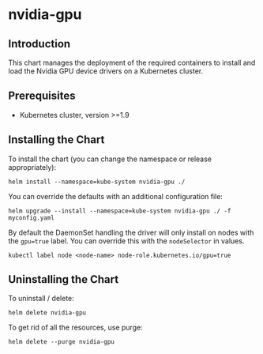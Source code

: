 # nvidia-gpu

## Introduction

This chart manages the deployment of the required containers to install and
load the Nvidia GPU device drivers on a Kubernetes cluster.

## Prerequisites

- Kubernetes cluster, version >=1.9

## Installing the Chart

To install the chart (you can change the namespace or release appropriately):

    helm install --namespace=kube-system nvidia-gpu ./

You can override the defaults with an additional configuration file:

    helm upgrade --install --namespace=kube-system nvidia-gpu ./ -f myconfig.yaml

By default the DaemonSet handling the driver will only install on nodes with
the `gpu=true` label. You can override this with the `nodeSelector` in values.

    kubectl label node <node-name> node-role.kubernetes.io/gpu=true

## Uninstalling the Chart

To uninstall / delete:

    helm delete nvidia-gpu

To get rid of all the resources, use purge:

    helm delete --purge nvidia-gpu
